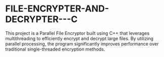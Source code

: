 # FILE-ENCRYPTER-AND-DECRYPTER---C
This project is a Parallel File Encryptor built using C++ that leverages multithreading to efficiently encrypt and decrypt large files. By utilizing parallel processing, the program significantly improves performance over traditional single-threaded encryption methods. 
